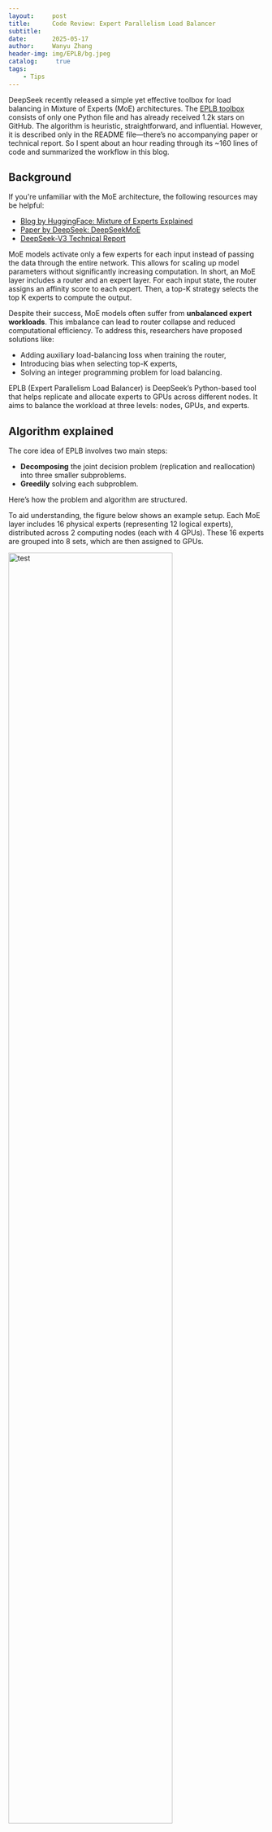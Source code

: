 ```yaml
---
layout:     post
title:      Code Review: Expert Parallelism Load Balancer
subtitle:   
date:       2025-05-17
author:     Wanyu Zhang
header-img: img/EPLB/bg.jpeg
catalog: 	 true
tags:
    - Tips
---
```


DeepSeek recently released a simple yet effective toolbox for load balancing in Mixture of Experts (MoE) architectures. The [EPLB toolbox](https://github.com/deepseek-ai/EPLB) consists of only one Python file and has already received 1.2k stars on GitHub. The algorithm is heuristic, straightforward, and influential. However, it is described only in the README file—there’s no accompanying paper or technical report. So I spent about an hour reading through its ~160 lines of code and summarized the workflow in this blog.

## Background

If you're unfamiliar with the MoE architecture, the following resources may be helpful:

- [Blog by HuggingFace: Mixture of Experts Explained](https://huggingface.co/blog/moe)
- [Paper by DeepSeek: DeepSeekMoE](https://arxiv.org/abs/2401.06066)
- [DeepSeek-V3 Technical Report](https://arxiv.org/abs/2412.19437v1)

MoE models activate only a few experts for each input instead of passing the data through the entire network. This allows for scaling up model parameters without significantly increasing computation. In short, an MoE layer includes a router and an expert layer. For each input state, the router assigns an affinity score to each expert. Then, a top-K strategy selects the top K experts to compute the output.

Despite their success, MoE models often suffer from **unbalanced expert workloads**. This imbalance can lead to router collapse and reduced computational efficiency. To address this, researchers have proposed solutions like:

* Adding auxiliary load-balancing loss when training the router,
* Introducing bias when selecting top-K experts,
* Solving an integer programming problem for load balancing.

EPLB (Expert Parallelism Load Balancer) is DeepSeek’s Python-based tool that helps replicate and allocate experts to GPUs across different nodes. It aims to balance the workload at three levels: nodes, GPUs, and experts.

## Algorithm explained

The core idea of EPLB involves two main steps:

- **Decomposing** the joint decision problem (replication and reallocation) into three smaller subproblems.
- **Greedily** solving each subproblem.

Here’s how the problem and algorithm are structured.

To aid understanding, the figure below shows an example setup. Each MoE layer includes 16 physical experts (representing 12 logical experts), distributed across 2 computing nodes (each with 4 GPUs). These 16 experts are grouped into 8 sets, which are then assigned to GPUs.

<img src="{{ site.baseurl }}/img/EPLB/example.png" alt="test" style="width: 80%; height: auto;">

EPLB aims to balance the workload across nodes, groups, and experts by replicating and reallocating experts to GPUs. Because this is a complex joint decision problem, EPLB breaks it into the following subproblems:

1. Given current groups, allocate these groups to nodes.
   - Objective: balance the workload between nodes.
   - Algorithm: Balanced Packing
2. In each node, replicate the experts.
   - Objective: balance the workload between experts.
   - Algorithm: Balanced Replication.
3. In each node, allocate experts to groups.
   - Objective: balance the workload between groups.
   - Algorithm: Balanced Packing

Note that steps 1 and 3 both use the same packing algorithm, while step 2 uses a different replication algorithm. EPLB applies greedy strategies to solve both. Here I summarized the pseudocode used in EPLB:

<img src="{{ site.baseurl }}/img/EPLB/code.png" alt="test" style="width: 80%; height: auto;">

## Heuristic or Optimization?

EPLB relies on a series of heuristics—specifically, hierarchical load balancing and greedy algorithms. Still, the approach is impactful in the AI community. Nowadays, efficient and intuitive algorithms are often preferred, as they are usually good enough for practical use.

In contrast, seeking an optimal solution may require significantly more computational resources and can even lead to “overfitting”—not just in the training/testing sense, but also with respect to the optimization objective itself versus other goals that are not explicitly optimized.

As someone who has worked in optimization, I believe it's increasingly important to improve computational efficiency for finding the optimal solution and, at times, embrace heuristics :)
